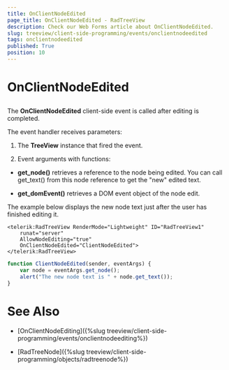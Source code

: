 ```yaml
---
title: OnClientNodeEdited
page_title: OnClientNodeEdited - RadTreeView
description: Check our Web Forms article about OnClientNodeEdited.
slug: treeview/client-side-programming/events/onclientnodeedited
tags: onclientnodeedited
published: True
position: 10
---
```


# OnClientNodeEdited



## 

The **OnClientNodeEdited** client-side event is called after editing is completed.

The event handler receives parameters:

1. The **TreeView** instance that fired the event.

1. Event arguments with functions:

* **get_node()** retrieves a reference to the node being edited. You can call get_text() from this node reference to get the "new" edited text.

* **get_domEvent()** retrieves a DOM event object of the node edit.

The example below displays the new node text just after the user has finished editing it.

````ASPNET
<telerik:RadTreeView RenderMode="Lightweight" ID="RadTreeView1" 
    runat="server" 
    AllowNodeEditing="true" 
    OnClientNodeEdited="ClientNodeEdited">
</telerik:RadTreeView>
````
````JavaScript
function ClientNodeEdited(sender, eventArgs) {
    var node = eventArgs.get_node();
    alert("The new node text is " + node.get_text());
}
````



# See Also

 * [OnClientNodeEditing]({%slug treeview/client-side-programming/events/onclientnodeediting%})

 * [RadTreeNode]({%slug treeview/client-side-programming/objects/radtreenode%})
